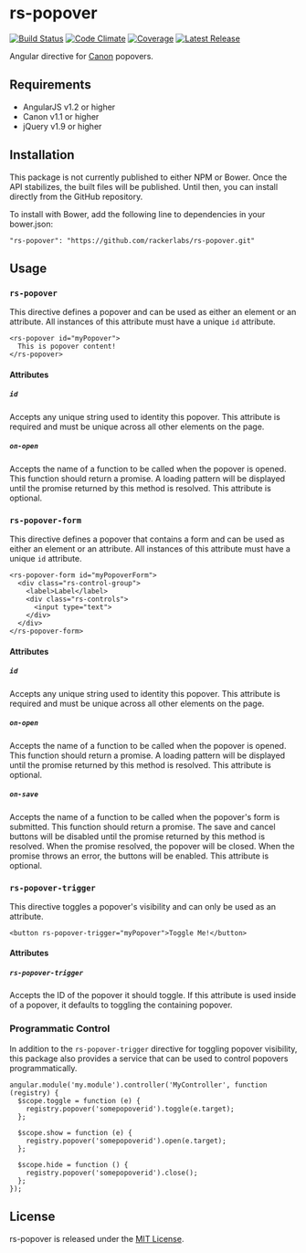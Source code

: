 # rs-popover

[![Build Status](http://img.shields.io/travis/rackerlabs/rs-popover/master.svg)](https://travis-ci.org/rackerlabs/rs-popover)
[![Code Climate](http://img.shields.io/codeclimate/github/rackerlabs/rs-popover.svg)](https://codeclimate.com/github/rackerlabs/rs-popover)
[![Coverage](http://img.shields.io/codeclimate/coverage/github/rackerlabs/rs-popover.svg)](https://codeclimate.com/github/rackerlabs/rs-popover)
[![Latest Release](http://img.shields.io/github/tag/rackerlabs/rs-popover.svg)](https://github.com/rackerlabs/rs-popover/tree/v0.1.1)

Angular directive for [Canon](http://rackerlabs.github.io/canon) popovers.

## Requirements

- AngularJS v1.2 or higher
- Canon v1.1 or higher
- jQuery v1.9 or higher

## Installation

This package is not currently published to either NPM or Bower. Once the API
stabilizes, the built files will be published. Until then, you can install 
directly from the GitHub repository.

To install with Bower, add the following line to dependencies in your bower.json:

```
"rs-popover": "https://github.com/rackerlabs/rs-popover.git"
```

## Usage

### `rs-popover`

This directive defines a popover and can be used as either an element or an
attribute. All instances of this attribute must have a unique `id` attribute.

```
<rs-popover id="myPopover">
  This is popover content!
</rs-popover>
```

#### Attributes

##### `id`

Accepts any unique string used to identity this popover. This attribute is 
required and must be unique across all other elements on the page.

##### `on-open`

Accepts the name of a function to be called when the popover is opened. This 
function should return a promise. A loading pattern will be displayed until the
promise returned by this method is resolved. This attribute is optional.

### `rs-popover-form`

This directive defines a popover that contains a form and can be used as either 
an element or an attribute. All instances of this attribute must have a unique 
`id` attribute.

```
<rs-popover-form id="myPopoverForm">
  <div class="rs-control-group">
    <label>Label</label>
    <div class="rs-controls">
      <input type="text">
    </div>
  </div>
</rs-popover-form>
```

#### Attributes

##### `id`

Accepts any unique string used to identity this popover. This attribute is 
required and must be unique across all other elements on the page.

##### `on-open`

Accepts the name of a function to be called when the popover is opened. This 
function should return a promise. A loading pattern will be displayed until the
promise returned by this method is resolved. This attribute is optional.

##### `on-save`

Accepts the name of a function to be called when the popover's form is 
submitted. This function should return a promise. The save and cancel buttons
will be disabled until the promise returned by this method is resolved. When the
promise resolved, the popover will be closed. When the promise throws an error, 
the buttons will be enabled. This attribute is optional.

### `rs-popover-trigger`

This directive toggles a popover's visibility and can only be used as an 
attribute.

```
<button rs-popover-trigger="myPopover">Toggle Me!</button>
```

#### Attributes

##### `rs-popover-trigger`

Accepts the ID of the popover it should toggle. If this attribute is used inside
of a popover, it defaults to toggling the containing popover.

### Programmatic Control

In addition to the `rs-popover-trigger` directive for toggling popover 
visibility, this package also provides a service that can be used to control 
popovers programmatically.

```
angular.module('my.module').controller('MyController', function (registry) {
  $scope.toggle = function (e) {
    registry.popover('somepopoverid').toggle(e.target);
  };

  $scope.show = function (e) {
    registry.popover('somepopoverid').open(e.target);
  };

  $scope.hide = function () {
    registry.popover('somepopoverid').close();
  };
});
```

## License

rs-popover is released under the [MIT License](LICENSE).

